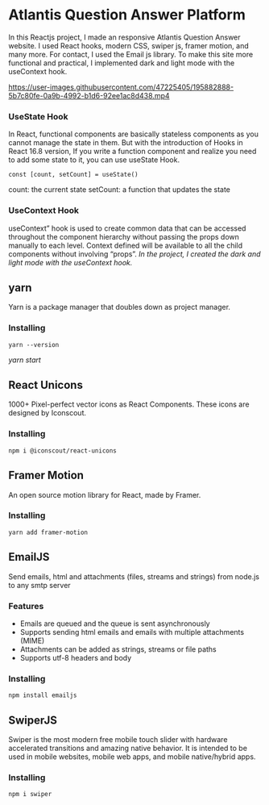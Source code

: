 # Atlantis Question Answer Platform

In this Reactjs project, I made an responsive Atlantis Question Answer website. I used React hooks, modern CSS, swiper js, framer motion, and many more. For contact, I used the Email js library. To make this site more functional and practical, I implemented  dark and light mode with the useContext hook.



https://user-images.githubusercontent.com/47225405/195882888-5b7c80fe-0a9b-4992-b1d6-92ee1ac8d438.mp4



### UseState Hook
In React, functional components are basically stateless components as you cannot manage the state in them. But with the introduction of Hooks in React 16.8 version, If you write a function component and realize you need to add some state to it, you can use useState Hook.

```
const [count, setCount] = useState()
```

count: the current state
setCount: a function that updates the state


### UseContext Hook
useContext” hook is used to create common data that can be accessed throughout the component hierarchy without passing the props down manually to each level. Context defined will be available to all the child components without involving “props”.
_In the project, I created the dark and light mode with the useContext hook._


## yarn
Yarn is a package manager that doubles down as project manager.

### Installing
```
yarn --version
```

_yarn start_


## React Unicons
1000+ Pixel-perfect vector icons as React Components. These icons are designed by Iconscout.

### Installing
```
npm i @iconscout/react-unicons
```


## Framer Motion
An open source motion library for React, made by Framer.

### Installing
```
yarn add framer-motion
```


## EmailJS
Send emails, html and attachments (files, streams and strings) from node.js to any smtp server

### Features
- Emails are queued and the queue is sent asynchronously 
- Supports sending html emails and emails with multiple attachments (MIME)
- Attachments can be added as strings, streams or file paths
- Supports utf-8 headers and body

### Installing 
```
npm install emailjs
```

## SwiperJS

Swiper is the most modern free mobile touch slider with hardware accelerated transitions and amazing native behavior. It is intended to be used in mobile websites, mobile web apps, and mobile native/hybrid apps.

### Installing
```
npm i swiper
```
